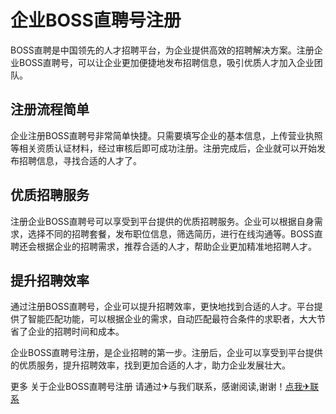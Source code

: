 # 企业BOSS直聘号注册

BOSS直聘是中国领先的人才招聘平台，为企业提供高效的招聘解决方案。注册企业BOSS直聘号，可以让企业更加便捷地发布招聘信息，吸引优质人才加入企业团队。

## 注册流程简单

企业注册BOSS直聘号非常简单快捷。只需要填写企业的基本信息，上传营业执照等相关资质认证材料，经过审核后即可成功注册。注册完成后，企业就可以开始发布招聘信息，寻找合适的人才了。

## 优质招聘服务

注册企业BOSS直聘号可以享受到平台提供的优质招聘服务。企业可以根据自身需求，选择不同的招聘套餐，发布职位信息，筛选简历，进行在线沟通等。BOSS直聘还会根据企业的招聘需求，推荐合适的人才，帮助企业更加精准地招聘人才。

## 提升招聘效率

通过注册BOSS直聘号，企业可以提升招聘效率，更快地找到合适的人才。平台提供了智能匹配功能，可以根据企业的需求，自动匹配最符合条件的求职者，大大节省了企业的招聘时间和成本。

企业BOSS直聘号注册，是企业招聘的第一步。注册后，企业可以享受到平台提供的优质服务，提升招聘效率，找到更加合适的人才，助力企业发展壮大。

更多 关于企业BOSS直聘号注册 请通过✈与我们联系，感谢阅读,谢谢！[点我✈联系](https://d.k02.cc)